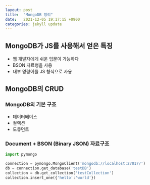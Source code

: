 ```yaml
---
layout: post
title:  "MongoDB 정리"
date:   2021-12-05 19:17:15 +0900
categories: jekyll update
---
```



## MongoDB가 JS를 사용해서 얻은 특징

 - 웹 개발자에게 쉬운 입문이 가능하다
 - BSON 자료형을 사용
 - 내부 명령어를 JS 형식으로 사용

## MongoDB의 CRUD

### MongoDB의 기본 구조

 - 데이터베이스
 - 컬렉션
 - 도큐먼트

### Document + BSON (Binary JSON) 자료구조

```python
import pymongo

connection = pymongo.MongoClient('mongodb://localhost:27017/')
db = connection.get_database('testDB')
collection = db.get_collection('testCollection')
collection.insert_one({'hello':'world'})
```